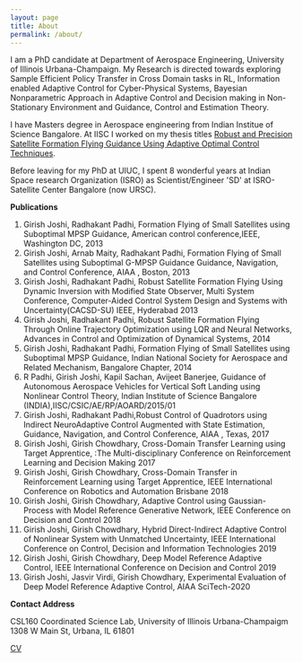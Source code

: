 ```yaml
---
layout: page
title: About
permalink: /about/
---
```

I am a PhD candidate at Department of Aerospace Engineering, University of Illinois Urbana-Champaign. My Research is directed towards exploring Sample Efficient Policy Transfer in Cross Domain tasks in RL, Information enabled Adaptive Control for Cyber-Physical Systems, Bayesian Nonparametric Approach in Adaptive Control and Decision making in Non-Stationary Environment and Guidance, Control and Estimation Theory.

I have Masters degree in Aerospace engineering from Indian Institue of Science Bangalore. At IISC I worked on my thesis titles [Robust and Precision Satellite Formation Flying Guidance Using Adaptive Optimal Control Techniques]. 

Before leaving for my PhD at UIUC, I spent 8 wonderful years at Indian Space research Organization (ISRO) as Scientist/Engineer 'SD' at ISRO-Satellite Center Bangalore (now URSC).

**Publications**
1. Girish Joshi, Radhakant Padhi, Formation Flying of Small Satellites using Suboptimal MPSP Guidance, American control conference,IEEE, Washington DC, 2013
2. Girish Joshi, Arnab Maity, Radhakant Padhi, Formation Flying of Small Satellites using Suboptimal G-MPSP Guidance Guidance, Navigation, and Control Conference, AIAA , Boston, 2013
3. Girish Joshi, Radhakant Padhi, Robust Satellite Formation Flying Using Dynamic Inversion with Modified State Observer, Multi System Conference, Computer-Aided Control System Design and Systems with Uncertainty(CACSD-SU) IEEE, Hyderabad 2013
4. Girish Joshi, Radhakant Padhi, Robust Satellite Formation Flying Through Online Trajectory Optimization using LQR and Neural Networks, Advances in Control and Optimization of Dynamical Systems, 2014
5. Girish Joshi, Radhakant Padhi, Formation Flying of Small Satellites using Suboptimal MPSP Guidance, Indian National Society for Aerospace and Related Mechanism, Bangalore Chapter, 2014
6. R Padhi, Girish Joshi, Kapil Sachan, Avijeet Banerjee, Guidance of Autonomous Aerospace Vehicles for Vertical Soft Landing using Nonlinear Control Theory, Indian Institute of Science Bangalore (INDIA),IISC/CSIC/AE/RP/AOARD/2015/01
7. Girish Joshi, Radhakant Padhi,Robust Control of Quadrotors using Indirect NeuroAdaptive Control Augmented with State Estimation, Guidance, Navigation, and Control Conference, AIAA , Texas, 2017
8. Girish Joshi, Girish Chowdhary, Cross-Domain Transfer Learning using Target Apprentice, :The Multi-disciplinary Conference on Reinforcement Learning and Decision Making 2017
9. Girish Joshi, Girish Chowdhary, Cross-Domain Transfer in Reinforcement Learning using Target Apprentice, IEEE International Conference on Robotics and Automation Brisbane 2018
10. Girish Joshi, Girish Chowdhary, Adaptive Control using Gaussian-Process with Model Reference Generative Network, IEEE Conference on Decision and Control 2018
11. Girish Joshi, Girish Chowdhary, Hybrid Direct-Indirect Adaptive Control of Nonlinear System with Unmatched Uncertainty, IEEE International Conference on Control, Decision and Information Technologies 2019
12. Girish Joshi, Girish Chowdhary, Deep Model Reference Adaptive Control, IEEE International Conference on Decision and Control 2019
13. Girish Joshi, Jasvir Virdi, Girish Chowdhary, Experimental Evaluation of Deep Model Reference Adaptive Control, AIAA SciTech-2020


**Contact Address**

CSL160 Coordinated Science Lab, University of Illinois Urbana-Champaigm 1308 W Main St, Urbana, IL 61801

[CV](/assets/GirishJoshi_CV.pdf)

[Robust and Precision Satellite Formation Flying Guidance Using Adaptive Optimal Control Techniques]:(/gj_blog/assets/ME_THESIS.pdf)

<!-- You can find the source code for Minima at GitHub:
[jekyll][jekyll-organization] /
[minima](https://github.com/jekyll/minima)

You can find the source code for Jekyll at GitHub:
[jekyll][jekyll-organization] /
[jekyll](https://github.com/jekyll/jekyll)
[URSC](https://www.ursc.gov.in/)


[jekyll-organization]: https://github.com/jekyll -->
